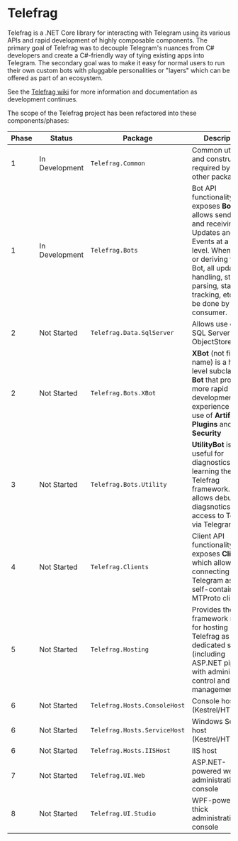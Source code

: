 # Telefrag

Telefrag is a .NET Core library for interacting with Telegram using its various APIs and rapid development of highly composable components.  The primary goal of Telefrag was to decouple Telegram's nuances from C# developers and create a C#-friendly way of tying existing apps into Telegram.  The secondary goal was to make it easy for normal users to run their own custom bots with pluggable personalities or "layers" which can be offered as part of an ecosystem.

See the [Telefrag wiki](https://github.com/nillkitty/Telefrag/wiki) for more information and documentation as development continues.

The scope of the Telefrag project has been refactored into these components/phases:

| Phase | Status | Package | Description |
|--|--|--|--|
| 1 | In Development | `Telefrag.Common`  | Common utilities and constructs;  required by all other packages.  |
| 1 | In Development | `Telefrag.Bots` | Bot API functionality;  exposes **Bot** which allows sending and receiving Updates and Events at a low level.  When using or deriving from Bot, all update handling,  string parsing,  state tracking, etc. must be done by the consumer.
| 2 | Not Started | `Telefrag.Data.SqlServer` | Allows use of a SQL Server as an ObjectStore
| 2 | Not Started | `Telefrag.Bots.XBot` | **XBot** (not final name) is a higher level subclass of **Bot** that provides a more rapid development experience via the use of **Artifacts**, **Plugins** and added **Security**
| 3 | Not Started | `Telefrag.Bots.Utility` | **UtilityBot** is a bot useful for diagnostics or learning the Telefrag framework.  It allows debug and diagsnotics access to Telefrag via Telegram.
| 4 | Not Started | `Telefrag.Clients` | Client API functionality;  exposes **Client** which allows connecting to Telegram as a full self-contained MTProto client.
| 5 | Not Started | `Telefrag.Hosting` | Provides the framework needed for hosting Telefrag as a dedicated service (including ASP.NET pipeline) with administrative control and management
| 6 | Not Started | `Telefrag.Hosts.ConsoleHost` | Console host (Kestrel/HTTP.sys)
| 6 | Not Started | `Telefrag.Hosts.ServiceHost` | Windows Service host (Kestrel/HTTP.sys)
| 6 | Not Started | `Telefrag.Hosts.IISHost` | IIS host
| 7 | Not Started | `Telefrag.UI.Web` | ASP.NET-powered web administration console
| 8 | Not Started | `Telefrag.UI.Studio` | WPF-powered thick administration console

